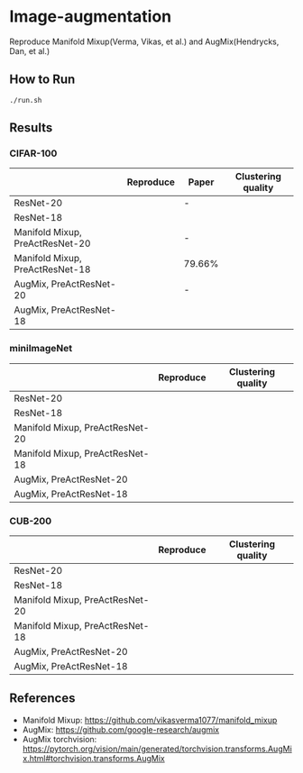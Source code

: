# Image-augmentation
Reproduce Manifold Mixup(Verma, Vikas, et al.) and AugMix(Hendrycks, Dan, et al.)

## How to Run

```shell
./run.sh
```

## Results

### CIFAR-100

|                                 | Reproduce | Paper  | Clustering quality |
| ------------------------------- | --------- | ------ | ------------------ |
| ResNet-20                       |           | -      |                    |
| ResNet-18                       |           |        |                    |
| Manifold Mixup, PreActResNet-20 |           | -      |                    |
| Manifold Mixup, PreActResNet-18 |           | 79.66% |                    |
| AugMix, PreActResNet-20         |           | -      |                    |
| AugMix, PreActResNet-18         |           |        |                    |

### miniImageNet

|                                 | Reproduce | Clustering quality |
| ------------------------------- | --------- | ------------------ |
| ResNet-20                       |           |                    |
| ResNet-18                       |           |                    |
| Manifold Mixup, PreActResNet-20 |           |                    |
| Manifold Mixup, PreActResNet-18 |           |                    |
| AugMix, PreActResNet-20         |           |                    |
| AugMix, PreActResNet-18         |           |                    |

### CUB-200

|                                 | Reproduce | Clustering quality |
| ------------------------------- | --------- | ------------------ |
| ResNet-20                       |           |                    |
| ResNet-18                       |           |                    |
| Manifold Mixup, PreActResNet-20 |           |                    |
| Manifold Mixup, PreActResNet-18 |           |                    |
| AugMix, PreActResNet-20         |           |                    |
| AugMix, PreActResNet-18         |           |                    |

## References

- Manifold Mixup: https://github.com/vikasverma1077/manifold_mixup
- AugMix: https://github.com/google-research/augmix
- AugMix torchvision: https://pytorch.org/vision/main/generated/torchvision.transforms.AugMix.html#torchvision.transforms.AugMix
